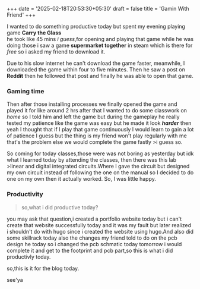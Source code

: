 +++
date = '2025-02-18T20:53:30+05:30'
draft = false
title = 'Gamin With Friend'
+++


I wanted to do something productive today but spent my evening playing game **Carry the Glass**  
he took like 45 mins *i guess*,for opening and playing that game while he was doing those i saw a game **supermarket together** in steam which is there for *free* so i asked my friend to download it.

Due to his slow internet he can't download the game faster, meanwhile, I downloaded the game within four to five minutes. Then he saw a post on **Reddit** then he followed that post and finally he was able to open that game.  

### Gaming time  
Then after those installing processes we finally opened the game and played it for like around 2 hrs after that I wanted to do some classwork on *home* so I told him and left the game but during the gameplay he really tested my patience like the game was easy but he made it look ***harder*** then yeah I thought that if I play that game continuously I would learn to gain a lot of patience I guess but the thing is my friend won't play regularly with me that's the problem else we would complete the game fastly >i guess so.  

So coming for today classes,those were was not boring as yesterday but idk what I learned today by attending the classes, then there was this lab >linear and digital integrated circuits.Where I gave the circuit but designed my own circuit instead of following the one on the manual so I decided to do one on my own then it actually worked. So, I was little happy.  

### Productivity  
> so,what i did productive today?

you may ask that question,i created a portfolio website today but i can't create that website successfully today and it was my fault but later realized i shouldn't do with hugo since i created the website using hugo.And also did some skillrack today also the changes my friend told to do on the pcb design he today so i changed the pcb schmatic today tomorrow i would complete it and get to the footprint and pcb part,so this is what i did productivly today.  

so,this is it for the blog today.  

see'ya  
